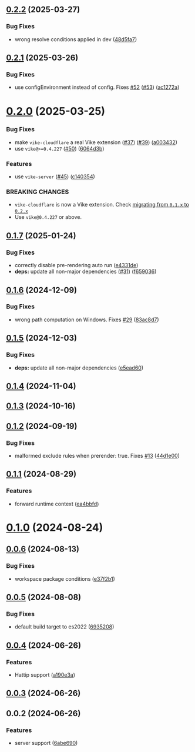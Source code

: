 ## [0.2.2](https://github.com/vikejs/vike-cloudflare/compare/v0.2.1...v0.2.2) (2025-03-27)


### Bug Fixes

* wrong resolve conditions applied in dev ([48d5fa7](https://github.com/vikejs/vike-cloudflare/commit/48d5fa70b2504eb9b4cba0f35e1a60f826f0c7e6))



## [0.2.1](https://github.com/vikejs/vike-cloudflare/compare/v0.2.0...v0.2.1) (2025-03-26)


### Bug Fixes

* use configEnvironment instead of config. Fixes [#52](https://github.com/vikejs/vike-cloudflare/issues/52) ([#53](https://github.com/vikejs/vike-cloudflare/issues/53)) ([ac1272a](https://github.com/vikejs/vike-cloudflare/commit/ac1272accac90361be8d000865fcb22604420daf))



# [0.2.0](https://github.com/vikejs/vike-cloudflare/compare/v0.1.7...v0.2.0) (2025-03-25)


### Bug Fixes

* make `vike-cloudflare` a real Vike extension ([#37](https://github.com/vikejs/vike-cloudflare/issues/37)) ([#39](https://github.com/vikejs/vike-cloudflare/issues/39)) ([a003432](https://github.com/vikejs/vike-cloudflare/commit/a0034326f9dac1e7de100b4f44d401cb76a77795))
* use `vike@>=0.4.227` ([#50](https://github.com/vikejs/vike-cloudflare/issues/50)) ([6064d3b](https://github.com/vikejs/vike-cloudflare/commit/6064d3b621b78c1e6179311d0c3272b53f7d9e3c))


### Features

* use `vike-server` ([#45](https://github.com/vikejs/vike-cloudflare/issues/45)) ([c140354](https://github.com/vikejs/vike-cloudflare/commit/c14035456ae9b5f71e60ed3bb431d6d2e3fe0cd4))


### BREAKING CHANGES

* `vike-cloudflare` is now a Vike extension. Check [migrating from `0.1.x` to `0.2.x`](https://vike.dev/migration/vike-cloudflare)
* Use `vike@0.4.227` or above.



## [0.1.7](https://github.com/vikejs/vike-cloudflare/compare/v0.1.6...v0.1.7) (2025-01-24)


### Bug Fixes

* correctly disable pre-rendering auto run ([e4331de](https://github.com/vikejs/vike-cloudflare/commit/e4331de9f0c4dad2be6aa1d520b59682d9df599d))
* **deps:** update all non-major dependencies ([#31](https://github.com/vikejs/vike-cloudflare/issues/31)) ([f659036](https://github.com/vikejs/vike-cloudflare/commit/f65903656c9012d127b5a5463a44a68ccdcca138))



## [0.1.6](https://github.com/vikejs/vike-cloudflare/compare/v0.1.5...v0.1.6) (2024-12-09)


### Bug Fixes

* wrong path computation on Windows. Fixes [#29](https://github.com/vikejs/vike-cloudflare/issues/29) ([83ac8d7](https://github.com/vikejs/vike-cloudflare/commit/83ac8d7b39185af20d09c75eae0935f6842d54ae))



## [0.1.5](https://github.com/vikejs/vike-cloudflare/compare/v0.1.4...v0.1.5) (2024-12-03)


### Bug Fixes

* **deps:** update all non-major dependencies ([e5ead60](https://github.com/vikejs/vike-cloudflare/commit/e5ead605401498d207a9f67efa46a48e76d2d5b8))



## [0.1.4](https://github.com/vikejs/vike-cloudflare/compare/v0.1.3...v0.1.4) (2024-11-04)



## [0.1.3](https://github.com/vikejs/vike-cloudflare/compare/v0.1.2...v0.1.3) (2024-10-16)



## [0.1.2](https://github.com/vikejs/vike-cloudflare/compare/v0.1.1...v0.1.2) (2024-09-19)


### Bug Fixes

* malformed exclude rules when prerender: true. Fixes [#13](https://github.com/vikejs/vike-cloudflare/issues/13) ([44d1e00](https://github.com/vikejs/vike-cloudflare/commit/44d1e00076e1cd1408d9e40edecb2573085b3068))



## [0.1.1](https://github.com/vikejs/vike-cloudflare/compare/v0.1.0...v0.1.1) (2024-08-29)


### Features

* forward runtime context ([ea4bbfd](https://github.com/vikejs/vike-cloudflare/commit/ea4bbfdf9231d907d65ac1942a28133b4b2badb9))



# [0.1.0](https://github.com/vikejs/vike-cloudflare/compare/v0.0.6...v0.1.0) (2024-08-24)



## [0.0.6](https://github.com/vikejs/vike-cloudflare/compare/v0.0.5...v0.0.6) (2024-08-13)


### Bug Fixes

* workspace package conditions ([e37f2b1](https://github.com/vikejs/vike-cloudflare/commit/e37f2b15088c1a828d427231280349a3b324db9f))



## [0.0.5](https://github.com/vikejs/vike-cloudflare/compare/v0.0.4...v0.0.5) (2024-08-08)


### Bug Fixes

* default build target to es2022 ([6935208](https://github.com/vikejs/vike-cloudflare/commit/69352087cf594c6cb48493685c6d36cf4fd96a1b))



## [0.0.4](https://github.com/vikejs/vike-cloudflare/compare/v0.0.3...v0.0.4) (2024-06-26)


### Features

* Hattip support ([a190e3a](https://github.com/vikejs/vike-cloudflare/commit/a190e3ace57ac87ba42a3c5ad9beedba4476a134))



## [0.0.3](https://github.com/vikejs/vike-cloudflare/compare/v0.0.2...v0.0.3) (2024-06-26)



## 0.0.2 (2024-06-26)


### Features

* server support ([6abe690](https://github.com/vikejs/vike-cloudflare/commit/6abe690e7508be2abd0de561ccd637047be03f8f))



